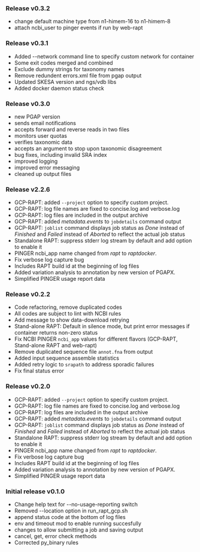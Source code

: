 ### Release v0.3.2
- change default machine type from n1-himem-16 to n1-himem-8
- attach ncbi_user to pinger events if run by web-rapt

### Release v0.3.1
- Added --network command line to specify custom network for container
- Some exit codes merged and combined
- Exclude dummy strings for taxonomy names
- Remove redundent errors.xml file from pgap output
- Updated SKESA version and ngs/vdb libs
- Added docker daemon status check

### Release v0.3.0
- new PGAP version
- sends email notifications
- accepts forward and reverse reads in two files
- monitors user quotas
- verifies taxonomic data
- accepts an argument to stop upon taxonomic disagreement
- bug fixes, including invalid SRA index
- improved logging
- improved error messaging
- cleaned up output files

### Release v2.2.6
 - GCP-RAPT: added `--project` option to specify custom project.
 - GCP-RAPT: log file names are fixed to concise.log and verbose.log
 - GCP-RAPT: log files are included in the output archive
 - GCP-RAPT: added *metadata.events* to `jobdetails` command output
 - GCP-RAPT: `joblist` command displays job status as *Done* instead of *Finished* and *Failed* instead of *Aborted* to reflect the actual job status
 - Standalone RAPT: suppress stderr log stream by default and add option to enable it
 - PINGER ncbi_app name changed from _rapt_ to _raptdocker_. 
 - Fix verbose log capture bug
 - Includes RAPT build id at the beginning of log files
 - Added variation analysis to annotation by new version of PGAPX.
 - Simplified PINGER usage report data

### Release v0.2.2
 - Code refactoring, remove duplicated codes
 - All codes are subject to lint with NCBI rules
 - Add message to show data-download retrying
 - Stand-alone RAPT: Default in silence mode, but print error messages if container returns non-zero status
 - Fix NCBI PINGER ```ncbi_app``` values for different flavors (GCP-RAPT, Stand-alone RAPT and web-rapt)
 - Remove duplicated sequence file ```annot.fna``` from output
 - Added input sequence assemble statistics
 - Added retry logic to ```srapath``` to address sporadic failures
 - Fix final status error

### Release v0.2.0
 - GCP-RAPT: added `--project` option to specify custom project.
 - GCP-RAPT: log file names are fixed to concise.log and verbose.log
 - GCP-RAPT: log files are included in the output archive
 - GCP-RAPT: added *metadata.events* to `jobdetails` command output
 - GCP-RAPT: `joblist` command displays job status as *Done* instead of *Finished* and *Failed* instead of *Aborted* to reflect the actual job status
 - Standalone RAPT: suppress stderr log stream by default and add option to enable it
 - PINGER ncbi_app name changed from _rapt_ to _raptdocker_. 
 - Fix verbose log capture bug
 - Includes RAPT build id at the beginning of log files
 - Added variation analysis to annotation by new version of PGAPX.
 - Simplified PINGER usage report data

### Initial release v0.1.0
 - Change help text for --no-usage-reporting switch
 - Removed --location option in run_rapt_gcp.sh
 - append status code at the bottom of log files
 - env and timeout mod to enable running succesfully
 - changes to allow submitting a job and saving output
 - cancel, get, error check methods
 - Corrected py_binary rules
